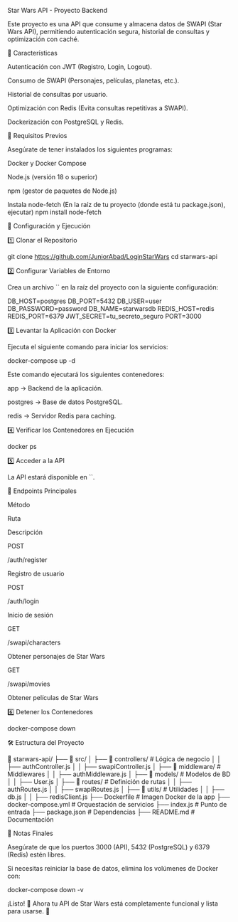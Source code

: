 Star Wars API - Proyecto Backend

Este proyecto es una API que consume y almacena datos de SWAPI (Star Wars API), permitiendo autenticación segura, historial de consultas y optimización con caché.

🚀 Características

Autenticación con JWT (Registro, Login, Logout).

Consumo de SWAPI (Personajes, películas, planetas, etc.).

Historial de consultas por usuario.

Optimización con Redis (Evita consultas repetitivas a SWAPI).

Dockerización con PostgreSQL y Redis.

📌 Requisitos Previos

Asegúrate de tener instalados los siguientes programas:

Docker y Docker Compose

Node.js (versión 18 o superior)

npm (gestor de paquetes de Node.js)

Instala node-fetch (En la raíz de tu proyecto (donde está tu package.json), ejecutar)
npm install node-fetch

🔧 Configuración y Ejecución

1️⃣ Clonar el Repositorio

  git clone https://github.com/JuniorAbad/LoginStarWars
  cd starwars-api

2️⃣ Configurar Variables de Entorno

Crea un archivo `` en la raíz del proyecto con la siguiente configuración:

DB_HOST=postgres
DB_PORT=5432
DB_USER=user
DB_PASSWORD=password
DB_NAME=starwarsdb
REDIS_HOST=redis
REDIS_PORT=6379
JWT_SECRET=tu_secreto_seguro
PORT=3000

3️⃣ Levantar la Aplicación con Docker

Ejecuta el siguiente comando para iniciar los servicios:

  docker-compose up -d

Este comando ejecutará los siguientes contenedores:

app → Backend de la aplicación.

postgres → Base de datos PostgreSQL.

redis → Servidor Redis para caching.

4️⃣ Verificar los Contenedores en Ejecución

  docker ps

5️⃣ Acceder a la API

La API estará disponible en ``.

📌 Endpoints Principales

Método

Ruta

Descripción

POST

/auth/register

Registro de usuario

POST

/auth/login

Inicio de sesión

GET

/swapi/characters

Obtener personajes de Star Wars

GET

/swapi/movies

Obtener películas de Star Wars

6️⃣ Detener los Contenedores

  docker-compose down

🛠 Estructura del Proyecto

📂 starwars-api/
├── 📂 src/
│   ├── 📂 controllers/        # Lógica de negocio
│   │   ├── authController.js
│   │   ├── swapiController.js
│   ├── 📂 middleware/         # Middlewares
│   │   ├── authMiddleware.js
│   ├── 📂 models/             # Modelos de BD
│   │   ├── User.js
│   ├── 📂 routes/             # Definición de rutas
│   │   ├── authRoutes.js
│   │   ├── swapiRoutes.js
│   ├── 📂 utils/              # Utilidades
│   │   ├── db.js
│   │   ├── redisClient.js
├── Dockerfile                 # Imagen Docker de la app
├── docker-compose.yml          # Orquestación de servicios
├── index.js                    # Punto de entrada
├── package.json                # Dependencias
├── README.md                   # Documentación

📝 Notas Finales

Asegúrate de que los puertos 3000 (API), 5432 (PostgreSQL) y 6379 (Redis) estén libres.

Si necesitas reiniciar la base de datos, elimina los volúmenes de Docker con:

docker-compose down -v

¡Listo! 🎉 Ahora tu API de Star Wars está completamente funcional y lista para usarse. 🚀

